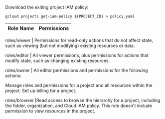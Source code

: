 
Download the exiting project IAM policy:
```
gcloud projects get-iam-policy ${PROJECT_ID} > policy.yaml
```


Role Name | Permissions
--- | ---

roles/viewer | Permissions for read-only actions that do not affect state, such as viewing (but not modifying) existing resources or data.

roles/editor | All viewer permissions, plus permissions for actions that modify state, such as changing existing resources.

roles/owner | All editor permissions and permissions for the following actions:

Manage roles and permissions for a project and all resources within the project.
Set up billing for a project.

roles/browser |Read access to browse the hierarchy for a project, including the folder, organization, and Cloud IAM policy. This role doesn't include permission to view resources in the project.